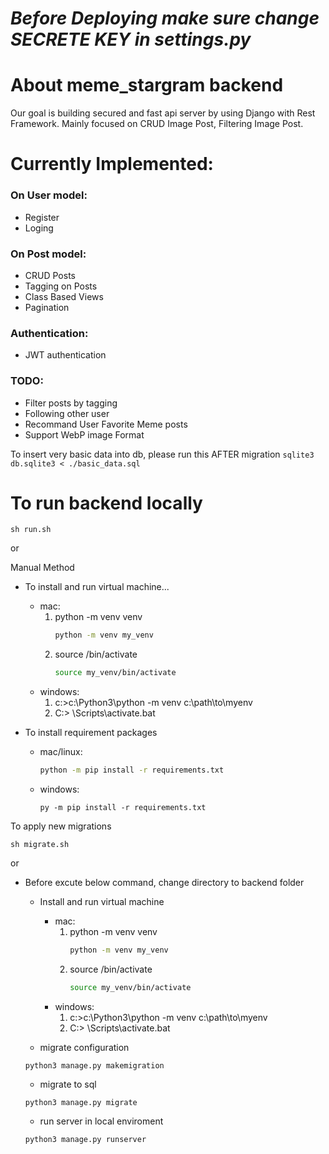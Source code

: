 # *Before Deploying make sure change SECRETE KEY in settings.py*
# About meme_stargram backend

Our goal is building secured and fast api server by using Django with Rest Framework.
Mainly focused on CRUD Image Post, Filtering Image Post.

# Currently Implemented:
### On User model:
- Register 
- Loging

### On Post model:
- CRUD Posts
- Tagging on Posts
- Class Based Views
- Pagination

### Authentication:
- JWT authentication

### TODO:
- Filter posts by tagging
- Following other user
- Recommand User Favorite Meme posts
- Support WebP image Format 



To insert very basic data into db, please run this AFTER migration
`sqlite3 db.sqlite3 < ./basic_data.sql`

# To run backend locally

```
sh run.sh
```

or

Manual Method

- To install and run virtual machine...

  - mac:
    1. python -m venv venv
       ```bash
       python -m venv my_venv
       ```
    2. source <venv>/bin/activate
       ```bash
       source my_venv/bin/activate
       ```
  - windows:
    1. c:\>c:\Python3\python -m venv c:\path\to\myenv
    2. C:\> <venv>\Scripts\activate.bat

- To install requirement packages
  - mac/linux:
    ```bash
    python -m pip install -r requirements.txt
    ```
  - windows:
    ```
    py -m pip install -r requirements.txt
    ```

To apply new migrations

```
sh migrate.sh
```

or

- Before excute below command, change directory to backend folder

  - Install and run virtual machine

    - mac:
      1. python -m venv venv
         ```bash
         python -m venv my_venv
         ```
      2. source <venv>/bin/activate
         ```bash
         source my_venv/bin/activate
         ```
    - windows:
      1. c:\>c:\Python3\python -m venv c:\path\to\myenv
      2. C:\> <venv>\Scripts\activate.bat

  - migrate configuration

  ```
  python3 manage.py makemigration
  ```

  - migrate to sql

  ```
  python3 manage.py migrate
  ```

  - run server in local enviroment

  ```
  python3 manage.py runserver
  ```
